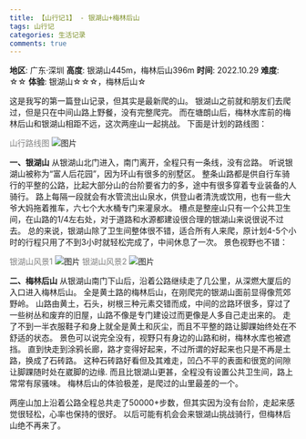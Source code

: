 ```yaml
---
title: 【山行记1】 - 银湖山+梅林后山
tags: 山行记
categories: 生活记录
comments: true
---
```

__地区__: 广东·深圳
__高度__: 银湖山445m，梅林后山396m
__时间__: 2022.10.29
__难度__: ☆☆
__体验__: 银湖山☆☆☆，梅林后山☆
<!-- more -->

这是我写的第一篇登山记录，但其实是最新爬的山。
银湖山之前就和朋友们去爬过，但是只在中间山路上野餐，没有完整爬完。
而在塘朗山后，梅林水库前的梅林后山和银湖山相距不远，这次两座山一起挑战。
下面是计划的路线图：

<font color=gray>山行路线图</font>
![图片](https://res.cloudinary.com/dveecgm4d/image/upload/v1667379849/shanxingji_1_s7imey.jpg)


__一、银湖山__
从银湖山北门进入，南门离开，全程只有一条线，没有岔路。
听说银湖山被称为“富人后花园”，因为环山有很多的别墅区。
整条山路都是供自行车骑行的平整的公路，比起大部分山的台阶要省力的多，途中有很多穿着专业装备的人骑行。
路上每隔一段就会有水管流出山泉水，供登山者清洗或饮用，也有一些大爷大妈拖着推车，六七个大水桶专门来灌泉水。
槽点是整座山只有一个公共卫生间，在山路的1/4左右处，对于道路和水源都建设很合理的银湖山来说很说不过去。
总的来说，银湖山除了卫生间整体很不错，适合所有人来爬，原计划4-5个小时的行程只用了不到3小时就轻松完成了，中间休息了一次。
景色视野也不错：

<font color=gray>银湖山风景1</font>
![图片](https://res.cloudinary.com/dveecgm4d/image/upload/v1667387855/%E5%BE%AE%E4%BF%A1%E5%9B%BE%E7%89%87_20221102172556_d6bwvu.jpg)
<font color=gray>银湖山风景2</font>
![图片](https://res.cloudinary.com/dveecgm4d/image/upload/v1667387855/%E5%BE%AE%E4%BF%A1%E5%9B%BE%E7%89%87_20221102172549_dgzs5u.jpg)


__二、梅林后山__
从银湖山南门下山后，沿着公路继续走了几公里，从深燃大厦后的入口进入梅林后山。
全是黄土路的梅林后山，在刚爬完的银湖山面前显得像荒郊野岭。
山路由黄土，石头，树根三种元素交错而成，中间的岔路环很多，穿过了一些树丛和废弃的旧屋，山路不像是专门建设过而更像是人多自己走出来的。
走了不到一半衣服鞋子和身上就全是黄土和灰尘，而且不平整的路让脚踝始终处在不舒适的状态。
景色可以说完全没有，视野只有身边的山路和树，梅林水库也被遮挡。
直到快走到涂鸦长廊，路才变得好起来，不过所谓的好起来也只是不再是土路，换成了石砖路。
这种石砖路好看但及其难走，凹凸不平的表面和很宽的间隙让脚踝随时处在崴脚的边缘.
而且比银湖山更甚，全程没有设置公共卫生间，路上常常有尿骚味。
梅林后山的体验极差，是爬过的山里最差的一个。

两座山加上沿着公路全程总共走了50000+步数，但其实因为没有台阶，走起来感觉很轻松，心率也保持的很好。
以后可能有机会会来银湖山挑战骑行，但梅林后山绝不再来了。